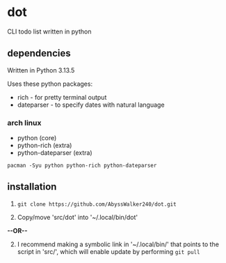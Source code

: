 # dot

CLI todo list written in python

## dependencies

Written in Python 3.13.5

Uses these python packages:
* rich - for pretty terminal output
* dateparser - to specify dates with natural language

### arch linux
* python            (core)
* python-rich       (extra)
* python-dateparser (extra)

``pacman -Syu python python-rich python-dateparser``

## installation

1) ``git clone https://github.com/AbyssWalker240/dot.git``

2) Copy/move 'src/dot' into '\~/.local/bin/dot'

**--OR--**

2) I recommend making a symbolic link in '\~/.local/bin/' that points to the script in 'src/', which will enable update by performing ``git pull``
